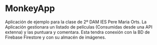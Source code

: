 # MonkeyApp
Aplicación de ejemplo para la clase de 2º DAM IES Pere Maria Orts. La Aplicación gestionara un listado de películas (Consumidas desde una API extenna) y las puntuara y comentara. Esta tendra conexión con la BD de Firebase Firestore y con su almacén de imágenes.

